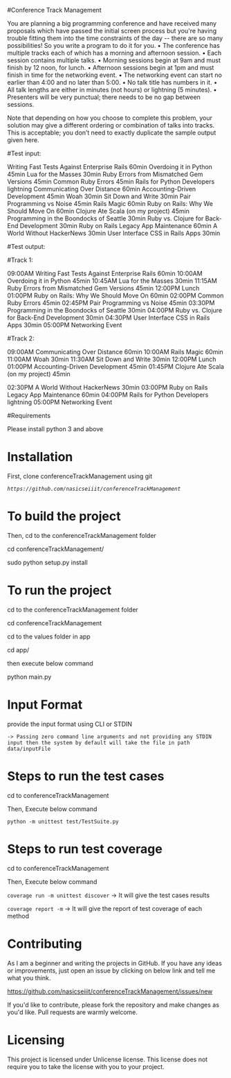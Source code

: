 #Conference Track Management

You are planning a big programming conference and have received many proposals which have passed the initial screen process but you're having trouble fitting them into the time constraints of the day -- there are so many possibilities! So you write a program to do it for you.
• The conference has multiple tracks each of which has a morning and afternoon session.
• Each session contains multiple talks.
• Morning sessions begin at 9am and must finish by 12 noon, for lunch.
• Afternoon sessions begin at 1pm and must finish in time for the networking
event.
• The networking event can start no earlier than 4:00 and no later than 5:00.
• No talk title has numbers in it.
• All talk lengths are either in minutes (not hours) or lightning (5 minutes).
• Presenters will be very punctual; there needs to be no gap between sessions.
  
 Note that depending on how you choose to complete this problem, your solution may give a different ordering or combination of talks into tracks. This is acceptable; you don’t need to exactly duplicate the sample output given here.

#Test input:

Writing Fast Tests Against Enterprise Rails 60min Overdoing it in Python 45min
Lua for the Masses 30min
Ruby Errors from Mismatched Gem Versions 45min Common Ruby Errors 45min
Rails for Python Developers lightning Communicating Over Distance 60min Accounting-Driven Development 45min Woah 30min
Sit Down and Write 30min
Pair Programming vs Noise 45min
Rails Magic 60min
Ruby on Rails: Why We Should Move On 60min Clojure Ate Scala (on my project) 45min Programming in the Boondocks of Seattle 30min Ruby vs. Clojure for Back-End Development 30min Ruby on Rails Legacy App Maintenance 60min
A World Without HackerNews 30min
User Interface CSS in Rails Apps 30min

#Test output:

#Track 1:

09:00AM Writing Fast Tests Against Enterprise Rails 60min 10:00AM Overdoing it in Python 45min
10:45AM Lua for the Masses 30min
11:15AM Ruby Errors from Mismatched Gem Versions 45min 12:00PM Lunch
01:00PM Ruby on Rails: Why We Should Move On 60min 02:00PM Common Ruby Errors 45min
02:45PM Pair Programming vs Noise 45min
03:30PM Programming in the Boondocks of Seattle 30min 04:00PM Ruby vs. Clojure for Back-End Development 30min 04:30PM User Interface CSS in Rails Apps 30min
05:00PM Networking Event

#Track 2:

09:00AM Communicating Over Distance 60min 10:00AM Rails Magic 60min
11:00AM Woah 30min
11:30AM Sit Down and Write 30min
12:00PM Lunch
01:00PM Accounting-Driven Development 45min 01:45PM Clojure Ate Scala (on my project) 45min

02:30PM A World Without HackerNews 30min
03:00PM Ruby on Rails Legacy App Maintenance 60min 04:00PM Rails for Python Developers lightning
05:00PM Networking Event

#Requirements

Please install python 3 and above

# Installation

First, clone conferenceTrackManagement using git

_`https://github.com/nasicseiiit/conferenceTrackManagement`_

# To build the project

Then, cd to the conferenceTrackManagement folder 

 cd conferenceTrackManagement/
 
 sudo python setup.py install 

# To run the project

 cd to the conferenceTrackManagement folder 
 
 cd conferenceTrackManagement
 
 cd to the values folder in app
 
 cd app/
 
 then execute below command
 
 python main.py

# Input Format

provide the input format using CLI or STDIN

`-> Passing zero command line arguments and not providing any STDIN input then the system by default will take the file in path  data/inputFile`

# Steps to run the test cases
 
 cd to conferenceTrackManagement

 Then, Execute below command
 
  `python -m unittest test/TestSuite.py`

# Steps to run test coverage

 cd to conferenceTrackManagement
 
 Then, Execute below command
 
 `coverage run -m unittest discover` -> It will give the test cases results
 
 `coverage report -m` -> It will give the report of test coverage of each method
  
# Contributing

As I am a beginner and writing the projects in GitHub. 
If you have any ideas or improvements, just open an issue by clicking on below link and tell me what you think.

https://github.com/nasicseiiit/conferenceTrackManagement/issues/new

If you'd like to contribute, please fork the repository and make changes as you'd like. Pull requests are warmly welcome.

# Licensing

This project is licensed under Unlicense license. This license does not require you to take the license with you to your project. 
